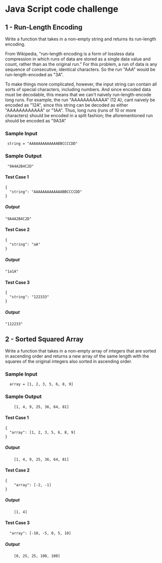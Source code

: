 # Java Script code challenge
## 1 - Run-Length Encoding

  
  Write a function that takes in a non-empty string and returns its run-length
  encoding.
    
  From Wikipedia, "run-length encoding is a form of lossless data compression in which runs of data are stored as a single data value and count,
  rather than as the original run." For this problem, a run of data is any sequence of consecutive, identical characters. So the run "AAA"  would be
  run-length-encoded as "3A".

  To make things more complicated, however, the input string can contain all sorts of special characters, including numbers. And since encoded data must be
  decodable, this means that we can't naively run-length-encode long runs. For  example, the run "AAAAAAAAAAAA" (12 A), cant naively be encoded as "12A", since     this string can be decoded as either "AAAAAAAAAAAA" or "1AA". Thus, long runs (runs of 10 or more characters) should be encoded in a split fashion; the
  aforementioned run should be encoded as "9A3A"
  
### Sample Input
```
 string = "AAAAAAAAAAAAABBCCCCDD"
```
  
### Sample Output
```
 "9A4A2B4C2D"
```

#### Test Case 1
```
{
  "string": "AAAAAAAAAAAAABBCCCCDD"
}
```
##### Output
```
"9A4A2B4C2D"
```
#### Test Case 2
```
{
  "string": "aA"
}
```
##### Output
```
"1a1A"
```
#### Test Case 3
```
{
  "string": "122333"
}
```
##### Output
```
"112233"
```


## 2 - Sorted Squared Array
  Write a function that takes in a non-empty array of integers that are sorted  in ascending order and returns a new array of the same length with the squares  of the original integers also sorted in ascending order.
  
### Sample Input
```
  array = [1, 2, 3, 5, 6, 8, 9]
```
  
### Sample Output
```
    [1, 4, 9, 25, 36, 64, 81]
```

#### Test Case 1
```
{
  "array": [1, 2, 3, 5, 6, 8, 9]
}
```
##### Output
```
    [1, 4, 9, 25, 36, 64, 81]
```
#### Test Case 2
```
{
    "array": [-2, -1]
}
```
##### Output
```
    [1, 4]
```
#### Test Case 3
```
  "array": [-10, -5, 0, 5, 10]
```
##### Output
```
    [0, 25, 25, 100, 100]
```
